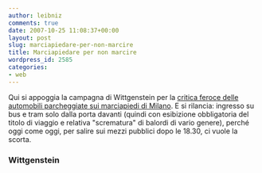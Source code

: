 ```yaml
---
author: leibniz
comments: true
date: 2007-10-25 11:08:37+00:00
layout: post
slug: marciapiedare-per-non-marcire
title: Marciapiedare per non marcire
wordpress_id: 2585
categories:
- web
---
```


Qui si appoggia la campagna di Wittgenstein per la [critica feroce delle automobili parcheggiate sui marciapiedi di Milano](http://www.wittgenstein.it/post/20071025_41495.html). E si rilancia: ingresso su bus e tram solo dalla porta davanti (quindi con esibizione obbligatoria del titolo di viaggio e relativa "scrematura" di balordi di vario genere), perché oggi come oggi, per salire sui mezzi pubblici dopo le 18.30, ci vuole la scorta.

### Wittgenstein
